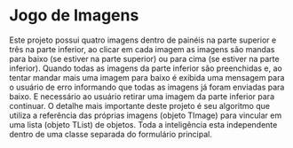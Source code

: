 # Jogo de Imagens
Este projeto possui quatro imagens dentro de painéis na parte superior e três na parte inferior, ao clicar em cada imagem as imagens são mandas para baixo (se estiver na parte superior) ou para cima (se estiver na parte inferior). Quando todas as imagens da parte inferior são preenchidas e, ao tentar mandar mais uma imagem para baixo é exibida uma mensagem para o usuário de erro informando que todas as imagens já foram enviadas para baixo. E necessário ao usuário retirar uma imagem da parte inferior para continuar.
O detalhe mais importante deste projeto é seu algoritmo que utiliza a referência das próprias imagens (objeto TImage) para vincular em uma lista (objeto TList) de objetos. Toda a inteligência esta independente dentro de uma classe separada do formulário principal.

